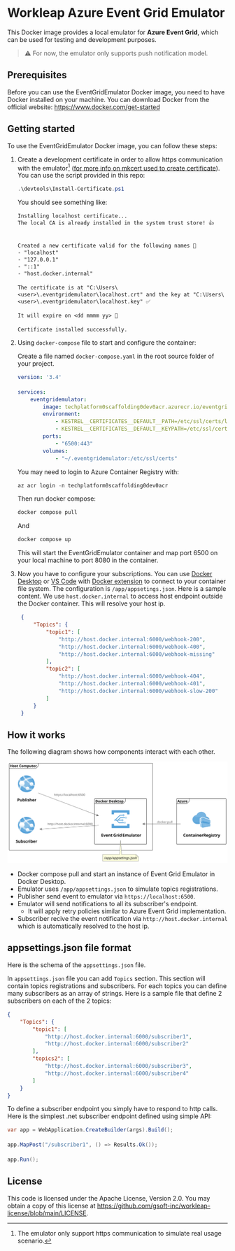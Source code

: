 # Workleap Azure Event Grid Emulator

This Docker image provides a local emulator for **Azure Event Grid**, which can be used for testing and development purposes.

> :warning: For now, the emulator only supports push notification model.

## Prerequisites

Before you can use the EventGridEmulator Docker image, you need to have Docker installed on your machine. You can download Docker from the official website: https://www.docker.com/get-started

## Getting started

To use the EventGridEmulator Docker image, you can follow these steps:

1. Create a development certificate in order to allow https communication with the emulator[^1] ([for more info on mkcert used to create certificate](https://github.com/FiloSottile/mkcert)). You can use the script provided in this repo:

    ```powershell
    .\devtools\Install-Certificate.ps1
    ```

    You should see something like:
    ```
    Installing localhost certificate...
    The local CA is already installed in the system trust store! 👍


    Created a new certificate valid for the following names 📜
    - "localhost"
    - "127.0.0.1"
    - "::1"
    - "host.docker.internal"

    The certificate is at "C:\Users\<user>\.eventgridemulator\localhost.crt" and the key at "C:\Users\<user>\.eventgridemulator\localhost.key" ✅

    It will expire on <dd mmmm yy> 📅

    Certificate installed successfully.
    ```

2. Using `docker-compose` file to start and configure the container:
   
   Create a file named `docker-compose.yaml` in the root source folder of your project.

    ```yaml
    version: '3.4'

    services:
        eventgridemulator:
            image: techplatform0scaffolding0dev0acr.azurecr.io/eventgrid-emulator:main
            environment:
                - KESTREL__CERTIFICATES__DEFAULT__PATH=/etc/ssl/certs/localhost.crt
                - KESTREL__CERTIFICATES__DEFAULT__KEYPATH=/etc/ssl/certs/localhost.key
            ports:
                - "6500:443"
            volumes:
                - "~/.eventgridemulator:/etc/ssl/certs"
    
    ```
    You may need to login to Azure Container Registry with:
    
    ```powershell
    az acr login -n techplatform0scaffolding0dev0acr
    ```
    
    Then run docker compose:
    
    ```powershell
    docker compose pull
    ```
    
    And
    
    ```powershell
    docker compose up
    ```

   This will start the EventGridEmulator container and map port 6500 on your local machine to port 8080 in the container.

3. Now you have to configure your subscriptions. You can use [Docker Desktop](https://www.docker.com/products/docker-desktop/) or [VS Code](https://code.visualstudio.com/) with [Docker extension](https://marketplace.visualstudio.com/items?itemName=ms-azuretools.vscode-docker) to connect to your container file system. The configuration is `/app/appsetings.json`. Here is a sample content. We use `host.docker.internal` to access host endpoint outside the Docker container. This will resolve your host ip.
   
   ```json
    {
        "Topics": {
            "topic1": [
                "http://host.docker.internal:6000/webhook-200",
                "http://host.docker.internal:6000/webhook-400",
                "http://host.docker.internal:6000/webhook-missing"
            ],
            "topic2": [
                "http://host.docker.internal:6000/webhook-404",
                "http://host.docker.internal:6000/webhook-401",
                "http://host.docker.internal:6000/webhook-slow-200"
            ]
        }
    }
   ```

## How it works

The following diagram shows how components interact with each other.

![](.docs/diagram-generated.svg)

- Docker compose pull and start an instance of Event Grid Emulator in Docker Desktop.
- Emulator uses ```/app/appsettings.json``` to simulate topics registrations.
- Publisher send event to emulator via ```https://localhost:6500```.
- Emulator will send notifications to all its subscriber's endpoint.
  - It will apply retry policies similar to Azure Event Grid implementation.
- Subscriber recive the event notification via ```http://host.docker.internal``` which is automatically resolved to the host ip.

## appsettings.json file format

Here is the schema of the `appsettings.json` file.

In `appsettings.json` file you can add `Topics` section. This section will contain topics registrations and subscribers. For each topics you can define many subscribers as an array of strings. Here is a sample file that define 2 subscribers on each of the 2 topics:

``` json
{
    "Topics": {
        "topic1": [
            "http://host.docker.internal:6000/subscriber1",
            "http://host.docker.internal:6000/subscriber2"
        ],
        "topics2": [
            "http://host.docker.internal:6000/subscriber3",
            "http://host.docker.internal:6000/subscriber4"
        ]
    }
}
```

To define a subscriber endpoint you simply have to respond to http calls. Here is the simplest .net subscriber endpoint defined using simple API:

``` csharp
var app = WebApplication.CreateBuilder(args).Build();

app.MapPost("/subscriber1", () => Results.Ok());

app.Run();
```

[^1]: The emulator only support https communication to simulate real usage scenario.

## License

This code is licensed under the Apache License, Version 2.0. You may obtain a copy of this license at https://github.com/gsoft-inc/workleap-license/blob/main/LICENSE.